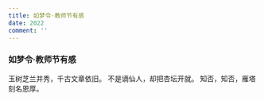 ```yaml
---
title: 如梦令·教师节有感
date: 2022
comment: ''
---
```

### 如梦令·教师节有感

玉树芝兰并秀，千古文章依旧。
不是谪仙人，却把杏坛开就。
知否，知否，雁塔刻名恩厚。